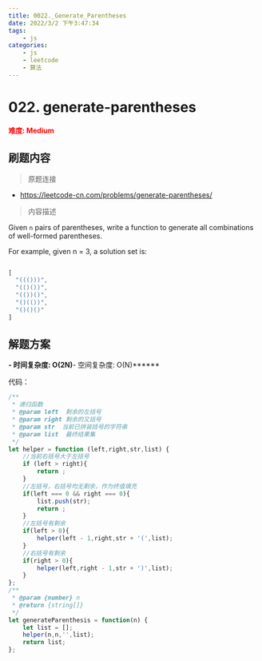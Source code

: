 ```yaml
---
title: 0022._Generate_Parentheses
date: 2022/3/2 下午3:47:34
tags:
    - js
categories:
    - js
    - leetcode
    - 算法
---
```


# 022. generate-parentheses

**<font color=red>难度: Medium</font>**

## 刷题内容

> 原题连接

* https://leetcode-cn.com/problems/generate-parentheses/

> 内容描述

Given `n` pairs of parentheses, write a function to generate all combinations of well-formed parentheses.

For example, given n = 3, a solution set is:

```javascript

[
  "((()))",
  "(()())",
  "(())()",
  "()(())",
  "()()()"
]
```

## 解题方案

******- 时间复杂度: O(2N)******- 空间复杂度: O(N)******

代码：

```javascript
/**
 * 递归函数
 * @param left  剩余的左括号
 * @param right 剩余的又括号
 * @param str  当前已拼装括号的字符串
 * @param list  最终结果集
 */
let helper = function (left,right,str,list) {
    //当前右括号大于左括号
    if (left > right){
        return ;
    }
    //左括号，右括号均无剩余，作为终值填充
    if(left === 0 && right === 0){
        list.push(str);
        return ;
    }
    //左括号有剩余
    if(left > 0){
        helper(left - 1,right,str + '(',list);
    }
    //右括号有剩余
    if(right > 0){
        helper(left,right - 1,str + ')',list);
    }
};
/**
 * @param {number} n
 * @return {string[]}
 */
let generateParenthesis = function(n) {
    let list = [];
    helper(n,n,'',list);
    return list;
};
```
